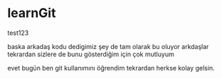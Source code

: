 # learnGit

test123

baska arkadaş kodu dedigimiz şey de tam olarak bu oluyor arkdaşlar tekrardan sizlere de bunu gösterdiğim için çok mutluyum


evet bugün ben git kullanımını öğrendim tekrardan herkse kolay gelsin.
